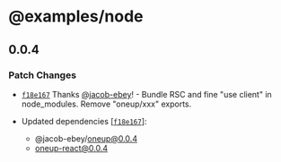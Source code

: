 # @examples/node

## 0.0.4

### Patch Changes

- [`f18e167`](https://github.com/jacob-ebey/oneup/commit/f18e16707b8d085bd798913229b3567a43b295f8) Thanks [@jacob-ebey](https://github.com/jacob-ebey)! - Bundle RSC and fine "use client" in node_modules. Remove "oneup/xxx" exports.

- Updated dependencies [[`f18e167`](https://github.com/jacob-ebey/oneup/commit/f18e16707b8d085bd798913229b3567a43b295f8)]:
  - @jacob-ebey/oneup@0.0.4
  - oneup-react@0.0.4
